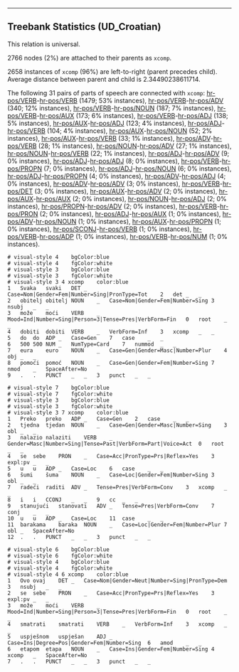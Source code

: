 

--------------------------------------------------------------------------------

## Treebank Statistics (UD_Croatian)

This relation is universal.

2766 nodes (2%) are attached to their parents as `xcomp`.

2658 instances of `xcomp` (96%) are left-to-right (parent precedes child).
Average distance between parent and child is 2.34490238611714.

The following 31 pairs of parts of speech are connected with `xcomp`: [hr-pos/VERB]()-[hr-pos/VERB]() (1479; 53% instances), [hr-pos/VERB]()-[hr-pos/ADV]() (340; 12% instances), [hr-pos/VERB]()-[hr-pos/NOUN]() (187; 7% instances), [hr-pos/VERB]()-[hr-pos/AUX]() (173; 6% instances), [hr-pos/VERB]()-[hr-pos/ADJ]() (138; 5% instances), [hr-pos/AUX]()-[hr-pos/ADJ]() (123; 4% instances), [hr-pos/ADJ]()-[hr-pos/VERB]() (104; 4% instances), [hr-pos/AUX]()-[hr-pos/NOUN]() (52; 2% instances), [hr-pos/AUX]()-[hr-pos/VERB]() (33; 1% instances), [hr-pos/ADV]()-[hr-pos/VERB]() (28; 1% instances), [hr-pos/NOUN]()-[hr-pos/ADV]() (27; 1% instances), [hr-pos/NOUN]()-[hr-pos/VERB]() (22; 1% instances), [hr-pos/ADJ]()-[hr-pos/ADV]() (9; 0% instances), [hr-pos/ADJ]()-[hr-pos/ADJ]() (8; 0% instances), [hr-pos/VERB]()-[hr-pos/PROPN]() (7; 0% instances), [hr-pos/ADJ]()-[hr-pos/NOUN]() (6; 0% instances), [hr-pos/ADJ]()-[hr-pos/PROPN]() (4; 0% instances), [hr-pos/ADV]()-[hr-pos/ADJ]() (4; 0% instances), [hr-pos/ADV]()-[hr-pos/ADV]() (3; 0% instances), [hr-pos/VERB]()-[hr-pos/DET]() (3; 0% instances), [hr-pos/AUX]()-[hr-pos/ADV]() (2; 0% instances), [hr-pos/AUX]()-[hr-pos/AUX]() (2; 0% instances), [hr-pos/NOUN]()-[hr-pos/ADJ]() (2; 0% instances), [hr-pos/PROPN]()-[hr-pos/ADV]() (2; 0% instances), [hr-pos/VERB]()-[hr-pos/PRON]() (2; 0% instances), [hr-pos/ADJ]()-[hr-pos/AUX]() (1; 0% instances), [hr-pos/ADV]()-[hr-pos/NOUN]() (1; 0% instances), [hr-pos/AUX]()-[hr-pos/PROPN]() (1; 0% instances), [hr-pos/SCONJ]()-[hr-pos/VERB]() (1; 0% instances), [hr-pos/VERB]()-[hr-pos/ADP]() (1; 0% instances), [hr-pos/VERB]()-[hr-pos/NUM]() (1; 0% instances).


~~~ conllu
# visual-style 4	bgColor:blue
# visual-style 4	fgColor:white
# visual-style 3	bgColor:blue
# visual-style 3	fgColor:white
# visual-style 3 4 xcomp	color:blue
1	Svaka	svaki	DET	_	Case=Nom|Gender=Fem|Number=Sing|PronType=Tot	2	det	_	_
2	obitelj	obitelj	NOUN	_	Case=Nom|Gender=Fem|Number=Sing	3	nsubj	_	_
3	može	moći	VERB	_	Mood=Ind|Number=Sing|Person=3|Tense=Pres|VerbForm=Fin	0	root	_	_
4	dobiti	dobiti	VERB	_	VerbForm=Inf	3	xcomp	_	_
5	do	do	ADP	_	Case=Gen	7	case	_	_
6	500	500	NUM	_	NumType=Card	7	nummod	_	_
7	eura	euro	NOUN	_	Case=Gen|Gender=Masc|Number=Plur	4	obj	_	_
8	pomoći	pomoć	NOUN	_	Case=Gen|Gender=Fem|Number=Sing	7	nmod	_	SpaceAfter=No
9	.	.	PUNCT	_	_	3	punct	_	_

~~~


~~~ conllu
# visual-style 7	bgColor:blue
# visual-style 7	fgColor:white
# visual-style 3	bgColor:blue
# visual-style 3	fgColor:white
# visual-style 3 7 xcomp	color:blue
1	Preko	preko	ADP	_	Case=Gen	2	case	_	_
2	tjedna	tjedan	NOUN	_	Case=Gen|Gender=Masc|Number=Sing	3	obl	_	_
3	nalazio	nalaziti	VERB	_	Gender=Masc|Number=Sing|Tense=Past|VerbForm=Part|Voice=Act	0	root	_	_
4	se	sebe	PRON	_	Case=Acc|PronType=Prs|Reflex=Yes	3	expl:pv	_	_
5	u	u	ADP	_	Case=Loc	6	case	_	_
6	šumi	šuma	NOUN	_	Case=Loc|Gender=Fem|Number=Sing	3	obl	_	_
7	radeći	raditi	ADV	_	Tense=Pres|VerbForm=Conv	3	xcomp	_	_
8	i	i	CCONJ	_	_	9	cc	_	_
9	stanujući	stanovati	ADV	_	Tense=Pres|VerbForm=Conv	7	conj	_	_
10	u	u	ADP	_	Case=Loc	11	case	_	_
11	barakama	baraka	NOUN	_	Case=Loc|Gender=Fem|Number=Plur	7	obl	_	SpaceAfter=No
12	.	.	PUNCT	_	_	3	punct	_	_

~~~


~~~ conllu
# visual-style 6	bgColor:blue
# visual-style 6	fgColor:white
# visual-style 4	bgColor:blue
# visual-style 4	fgColor:white
# visual-style 4 6 xcomp	color:blue
1	Ovo	ovaj	DET	_	Case=Nom|Gender=Neut|Number=Sing|PronType=Dem	3	nsubj	_	_
2	se	sebe	PRON	_	Case=Acc|PronType=Prs|Reflex=Yes	3	expl:pv	_	_
3	može	moći	VERB	_	Mood=Ind|Number=Sing|Person=3|Tense=Pres|VerbForm=Fin	0	root	_	_
4	smatrati	smatrati	VERB	_	VerbForm=Inf	3	xcomp	_	_
5	uspješnom	uspješan	ADJ	_	Case=Ins|Degree=Pos|Gender=Fem|Number=Sing	6	amod	_	_
6	etapom	etapa	NOUN	_	Case=Ins|Gender=Fem|Number=Sing	4	xcomp	_	SpaceAfter=No
7	.	.	PUNCT	_	_	3	punct	_	_

~~~


